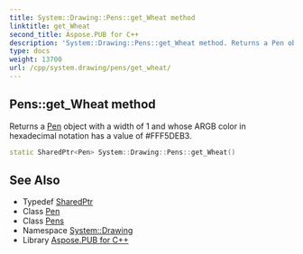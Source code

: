 ```yaml
---
title: System::Drawing::Pens::get_Wheat method
linktitle: get_Wheat
second_title: Aspose.PUB for C++
description: 'System::Drawing::Pens::get_Wheat method. Returns a Pen object with a width of 1 and whose ARGB color in hexadecimal notation has a value of #FFF5DEB3 in C++.'
type: docs
weight: 13700
url: /cpp/system.drawing/pens/get_wheat/
---
```

## Pens::get_Wheat method


Returns a [Pen](../../pen/) object with a width of 1 and whose ARGB color in hexadecimal notation has a value of #FFF5DEB3.

```cpp
static SharedPtr<Pen> System::Drawing::Pens::get_Wheat()
```

## See Also

* Typedef [SharedPtr](../../../system/sharedptr/)
* Class [Pen](../../pen/)
* Class [Pens](../)
* Namespace [System::Drawing](../../)
* Library [Aspose.PUB for C++](../../../)
